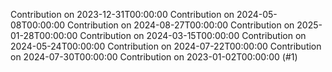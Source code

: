 Contribution on 2023-12-31T00:00:00
Contribution on 2024-05-08T00:00:00
Contribution on 2024-08-27T00:00:00
Contribution on 2025-01-28T00:00:00
Contribution on 2024-03-15T00:00:00
Contribution on 2024-05-24T00:00:00
Contribution on 2024-07-22T00:00:00
Contribution on 2024-07-30T00:00:00
Contribution on 2023-01-02T00:00:00 (#1)
